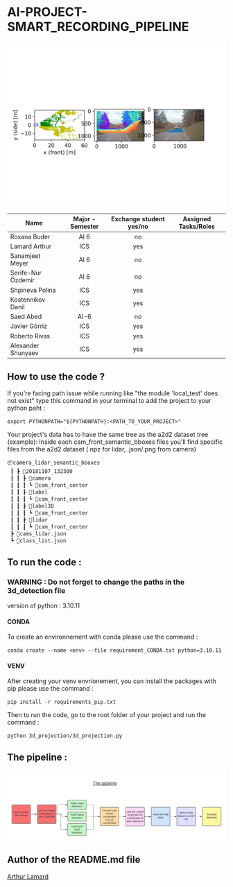 # AI-PROJECT-SMART_RECORDING_PIPELINE
![Alt text](img/intro_image.png)

|       Name               |              Major -  Semester           |     Exchange student yes/no  |     Assigned Tasks/Roles  |
|--------------------------|:----------------------------------------:|:----------------------------:|:-------------------------:|
|     Roxana Buder         |   AI 6                                   |   no                         |                           |
|     Lamard Arthur        |   ICS                                    |   yes                        |                           |
|     Sanamjeet Meyer      |   AI 6                                   |   no                         |                           |
|     Serife-Nur  Özdemir  |   AI 6                                   |   no                         |                           |
|     Shpineva Polina      |   ICS                                    |   yes                        |                           |
|     Kostennikov Danil    |   ICS                                    |   yes                        |                           |
|     Saed Abed            |   AI-6                                   |   no                         |                           |
|     Javier Górriz        |   ICS                                    |   yes                        |                           |
|     Roberto Rivas        |   ICS                                    |   yes                        |                           |
|     Alexander Shunyaev   |   ICS                                    |   yes                        |                           |


## How to use the code ? 

If you're facing path issue while running like "the module 'local_test' does not exist" type this command in your terminal to add the project to your python paht :
```
export PYTHONPATH="${PYTHONPATH}:<PATH_TO_YOUR_PROJECT>"
```

Your project's data has to have the same tree as the a2d2 dataset tree (example):
Inside each cam_front_semantic_bboxes files you'll find specific files from the a2d2 dataset (.npz for lidar, .json/.png from camera)
```
📦camera_lidar_semantic_bboxes
 ┃ ┣ 📂20181107_132300
 ┃ ┃ ┣ 📂camera
 ┃ ┃ ┃ ┗ 📂cam_front_center
 ┃ ┃ ┣ 📂label
 ┃ ┃ ┃ ┗ 📂cam_front_center
 ┃ ┃ ┣ 📂label3D
 ┃ ┃ ┃ ┗ 📂cam_front_center
 ┃ ┃ ┣ 📂lidar
 ┃ ┃ ┃ ┗ 📂cam_front_center
 ┣ 📜cams_lidar.json
 ┗ 📜class_list.json
```
## To run the code  :
### WARNING : Do not forget to change the paths in the 3d_detection file
version of python : 3.10.11
#### CONDA
To create an environnement with conda please use the command : 
```
conda create --name <env> --file requirement_CONDA.txt python=3.10.11
```
#### VENV
After creating your venv envrionement, you can install the packages with pip please use the command : 
```
pip install -r requirements_pip.txt
```
Then to run the code, go to the root folder of your project and run the command : 
```
python 3d_projection/3d_projection.py
```

## The pipeline :
![Alt text](img/flow_chart.png)

## Author of the README.md file 
[Arthur Lamard](https://github.com/Micropot)


